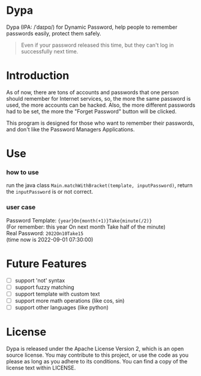 # Dypa

Dypa (IPA: /ˈdaɪpɑ/) for Dynamic Password, help people to remember passwords easily, protect them safely.
> Even if your password released this time, but they can't log in successfully next time.

# Introduction

As of now, there are tons of accounts and passwords that one person should remember for Internet services,
so, the more the same password is used, the more accounts can be hacked.
Also, the more different passwords had to be set, the more the "Forget Password" button will be clicked.

This program is designed for those who want to remember their passwords, and don't like the Password Managers
Applications.

# Use

### how to use

run the java class `Main.matchWithBracket(template, inputPassword)`, return the `inputPassword` is or not correct.

### user case

Password Template: `{year}On{month(+1)}Take{minute(/2)}`  
(For remember: this year On next month Take half of the minute)  
Real Password: `2022On10Take15`  
(time now is 2022-09-01 07:30:00)

# Future Features

- [ ] support 'not' syntax
- [ ] support fuzzy matching
- [ ] support template with custom text
- [ ] support more math operations (like cos, sin)
- [ ] support other languages (like python)

# License

Dypa is released under the Apache License Version 2, which is an open source license. You may contribute to this
project, or use the code as you please as long as you adhere to its conditions. You can find a copy of the license text
within LICENSE.